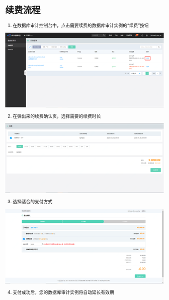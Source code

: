 # 续费流程

1. 在数据库审计控制台中，点击需要续费的数据库审计实例的“续费”按钮

![控制台选择续费](/image/Database-Audit/控制台选择续费.png)

2. 在弹出来的续费确认页，选择需要的续费时长

![选择续费时长](/image/Database-Audit/选择续费时长.png)

3. 选择适合的支付方式

![确认支付](/image/Database-Audit/确认支付.png)

4. 支付成功后，您的数据库审计实例将自动延长有效期

